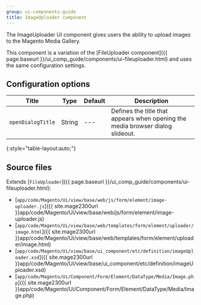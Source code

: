 ```yaml
---
group: ui-components-guide
title: ImageUploader component
---
```


The ImageUploader UI component gives users the ability to upload images to the Magento Media Gallery.

This component is a variation of the [FileUploader component]({{ page.baseurl }}/ui_comp_guide/components/ui-fileuploader.html) and uses the same configuration settings.


## Configuration options

| Title             | Type   | Default | Description                                                                    |
| ----------------- | ------ | ------- | ------------------------------------------------------------------------------ |
| `openDialogTitle` | String |   ---   | Defines the title that appears when opening the media browser dialog slideout. |
{:style="table-layout:auto;"}

## Source files

Extends [`FileUploader`]({{ page.baseurl }}/ui_comp_guide/components/ui-fileuploader.html):

- [`app/code/Magento/Ui/view/base/web/js/form/element/image-uploader.js`]({{ site.mage2300url }}app/code/Magento/Ui/view/base/web/js/form/element/image-uploader.js)
- [`app/code/Magento/Ui/view/base/web/templates/form/element/uploader/image.html`]({{ site.mage2300url }}app/code/Magento/Ui/view/base/web/templates/form/element/uploader/image.html)
- [`app/code/Magento/Ui/view/base/ui_component/etc/definition/imageUploader.xsd`]({{ site.mage2300url }}app/code/Magento/Ui/view/base/ui_component/etc/definition/imageUploader.xsd)
- [`app/code/Magento/Ui/Component/Form/Element/DataType/Media/Image.php`]({{ site.mage2300url }}app/code/Magento/Ui/Component/Form/Element/DataType/Media/Image.php)
